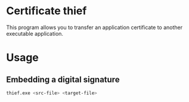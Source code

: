 # Certificate thief
This program allows you to transfer an application certificate to another executable application.

# Usage
## Embedding a digital signature
```bash
thief.exe <src-file> <target-file>
```
